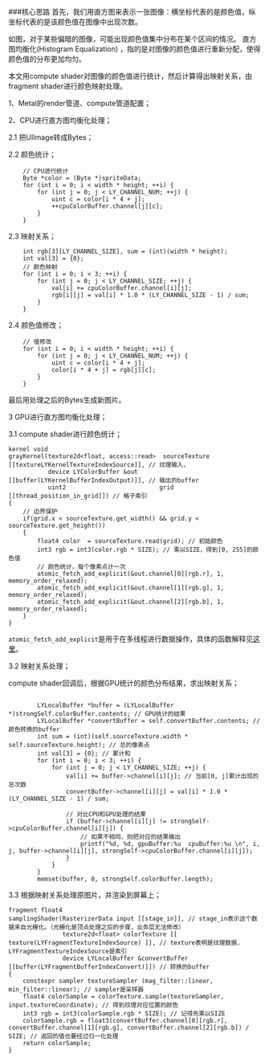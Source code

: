 
###核心思路
首先，我们用直方图来表示一张图像：横坐标代表的是颜色值，纵坐标代表的是该颜色值在图像中出现次数。 

如图，对于某些偏暗的图像，可能出现颜色值集中分布在某个区间的情况。
直方图均衡化(Histogram Equalization) ，指的是对图像的颜色值进行重新分配，使得颜色值的分布更加均匀。

本文用compute shader对图像的颜色值进行统计，然后计算得出映射关系，由fragment shader进行颜色映射处理。




1、Metal的render管道、compute管道配置；

2、CPU进行直方图均衡化处理；

2.1 把UIImage转成Bytes；

2.2 颜色统计；

```
    // CPU进行统计
    Byte *color = (Byte *)spriteData;
    for (int i = 0; i < width * height; ++i) {
        for (int j = 0; j < LY_CHANNEL_NUM; ++j) {
            uint c = color[i * 4 + j];
            ++cpuColorBuffer.channel[j][c];
        }
    }
```

2.3 映射关系；

```
    int rgb[3][LY_CHANNEL_SIZE], sum = (int)(width * height);
    int val[3] = {0};
    // 颜色映射
    for (int i = 0; i < 3; ++i) {
        for (int j = 0; j < LY_CHANNEL_SIZE; ++j) {
            val[i] += cpuColorBuffer.channel[i][j];
            rgb[i][j] = val[i] * 1.0 * (LY_CHANNEL_SIZE - 1) / sum;
        }
    }
```

2.4 颜色值修改；

```
    // 值修改
    for (int i = 0; i < width * height; ++i) {
        for (int j = 0; j < LY_CHANNEL_NUM; ++j) {
            uint c = color[i * 4 + j];
            color[i * 4 + j] = rgb[j][c];
        }
    }
```

最后用处理之后的Bytes生成新图片。


3 GPU进行直方图均衡化处理；

3.1 compute shader进行颜色统计；

```
kernel void
grayKernel(texture2d<float, access::read>  sourceTexture  [[textureLYKernelTextureIndexSource]], // 纹理输入，
           device LYColorBuffer &out [[buffer(LYKernelBufferIndexOutput)]], // 输出的buffer
           uint2                          grid         [[thread_position_in_grid]]) // 格子索引
{
    // 边界保护
    if(grid.x < sourceTexture.get_width() && grid.y < sourceTexture.get_height())
    {
        float4 color  = sourceTexture.read(grid); // 初始颜色
        int3 rgb = int3(color.rgb * SIZE); // 乘以SIZE，得到[0, 255]的颜色值
        // 颜色统计，每个像素点计一次
        atomic_fetch_add_explicit(&out.channel[0][rgb.r], 1, memory_order_relaxed);
        atomic_fetch_add_explicit(&out.channel[1][rgb.g], 1, memory_order_relaxed);
        atomic_fetch_add_explicit(&out.channel[2][rgb.b], 1, memory_order_relaxed);
    }
}
```

`atomic_fetch_add_explicit`是用于在多线程进行数据操作，具体的函数解释见[这里](https://en.cppreference.com/w/c/atomic/atomic_fetch_add)。

3.2 映射关系处理；

compute shader回调后，根据GPU统计的颜色分布结果，求出映射关系；

```

        LYLocalBuffer *buffer = (LYLocalBuffer *)strongSelf.colorBuffer.contents; // GPU统计的结果
        LYLocalBuffer *convertBuffer = self.convertBuffer.contents; // 颜色转换的buffer
        int sum = (int)(self.sourceTexture.width * self.sourceTexture.height); // 总的像素点
        int val[3] = {0}; // 累计和
        for (int i = 0; i < 3; ++i) {
            for (int j = 0; j < LY_CHANNEL_SIZE; ++j) {
                val[i] += buffer->channel[i][j]; // 当前[0, j]累计出现的总次数
                convertBuffer->channel[i][j] = val[i] * 1.0 * (LY_CHANNEL_SIZE - 1) / sum;
                
                // 对比CPU和GPU处理的结果
                if (buffer->channel[i][j] != strongSelf->cpuColorBuffer.channel[i][j]) {
                    // 如果不相同，则把对应的结果输出
                    printf("%d, %d, gpuBuffer:%u  cpuBuffer:%u \n", i, j, buffer->channel[i][j], strongSelf->cpuColorBuffer.channel[i][j]);
                }
            }
        }
        memset(buffer, 0, strongSelf.colorBuffer.length);
```

3.3 根据映射关系处理原图片，并渲染到屏幕上；

```
fragment float4
samplingShader(RasterizerData input [[stage_in]], // stage_in表示这个数据来自光栅化。（光栅化是顶点处理之后的步骤，业务层无法修改）
               texture2d<float> colorTexture [[ texture(LYFragmentTextureIndexSource) ]], // texture表明是纹理数据，LYFragmentTextureIndexSource是索引
               device LYLocalBuffer &convertBuffer [[buffer(LYFragmentBufferIndexConvert)]]) // 转换的buffer
{
    constexpr sampler textureSampler (mag_filter::linear, min_filter::linear); // sampler是采样器
    float4 colorSample = colorTexture.sample(textureSampler, input.textureCoordinate); // 得到纹理对应位置的颜色
    int3 rgb = int3(colorSample.rgb * SIZE); // 记得先乘以SIZE
    colorSample.rgb = float3(convertBuffer.channel[0][rgb.r], convertBuffer.channel[1][rgb.g], convertBuffer.channel[2][rgb.b]) / SIZE; // 返回的值也要经过归一化处理
    return colorSample;
}
```


